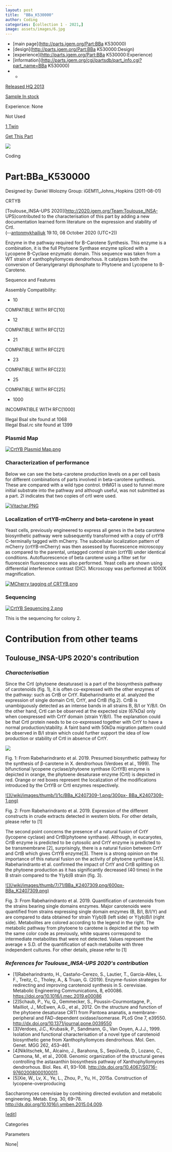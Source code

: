 ```yaml
---
layout: post
title:  "BBa_K530000"
author: Coding
categories: [collection 1 - 2021,] 
image: assets/images/6.jpg
---
```



  * [main page](http://parts.igem.org/Part:BBa K530000)
  * [design](http://parts.igem.org/Part:BBa K530000:Design)
  * [experience](http://parts.igem.org/Part:BBa K530000:Experience)
  * [information](http://parts.igem.org/cgi/partsdb/part_info.cgi?part_name=BBa K530000)
  *   * 

[Released HQ 2013](http://parts.igem.org/Help:Part_Status_Box)

[Sample In stock](http://parts.igem.org/Help:Part_Status_Box)

Experience: None

Not Used

[1 Twin](http://parts.igem.org/partsdb/twin_info.cgi?part=BBa_K530000)

[ Get This Part](http://parts.igem.org/partsdb/get_part.cgi?part=BBa_K530000)

![](http://parts.igem.org/images/partbypart/icon_coding.png)

Coding

# Part:BBa_K530000

Designed by: Daniel Wolozny   Group: iGEM11_Johns_Hopkins   (2011-08-01)

CRTYB

[Toulouse_INSA-UPS 2020](http://2020.igem.org/Team:Toulouse_INSA-
UPS)contributed to the characterisation of this part by adding a new
documentation learned form literature on the expression and stability of CrtI.  
(\--[antonmykhailiuk](/wiki/index.php?title=User:Antonmykhailiuk&action=edit&redlink=1
"User:Antonmykhailiuk \(page does not exist\)") 19:10, 08 October 2020
(UTC+2))  

Enzyme in the pathway required for B-Carotene Synthesis. This enzyme is a
combination, it is the full Phytoene Synthase enzyme spliced with a Lycopene
B-Cyclase enzymatic domain. This sequence was taken from a WT strain of
xanthophyllomyces dendrorhous. It catalyzes both the conversion of
Geranylgeranyl diphosphate to Phytoene and Lycopene to B-Carotene.

Sequence and Features

  

Assembly Compatibility:

  * 10

COMPATIBLE WITH RFC[10]

  * 12

COMPATIBLE WITH RFC[12]

  * 21

COMPATIBLE WITH RFC[21]

  * 23

COMPATIBLE WITH RFC[23]

  * 25

COMPATIBLE WITH RFC[25]

  * 1000

INCOMPATIBLE WITH RFC[1000]

Illegal BsaI site found at 1068  
Illegal BsaI.rc site found at 1399  

  

### Plasmid Map

[![CrtYB Plasmid
Map.png](/wiki/images/8/8b/CrtYB_Plasmid_Map.png)](/File:CrtYB_Plasmid_Map.png)

### Characterization of performance

Below we can see the beta-carotene production levels on a per cell basis for
different combinations of parts involved in beta-carotene synthesis. These are
compared with a wild type control. tHMG1 is used to funnel more initial
substrate into the pathway and although useful, was not submitted as a part.
2I indicates that two copies of crtI were used.

[![Vitachar.PNG](/wiki/images/d/d8/Vitachar.PNG)](/File:Vitachar.PNG)

### Localization of crtYB-mCherry and beta-carotene in yeast

Yeast cells, previously engineered to express all genes in the beta carotene
biosynthetic pathway were subsequently transformed with a copy of crtYB
C-terminally tagged with mCherry. The subcellular localization pattern of
mCherry (crtYB-mCherry) was then assessed by fluorescence microscopy as
compared to the parental, untagged control strain (crtYB) under identical
conditions. Autofluorescence of beta carotene using a filter set for
fluorescein fluorescence was also performed. Yeast cells are shown using
differential interference contrast (DIC). Microscopy was performed at 1000X
magnification.

[![MCherry tagging of
CRTYB.png](/wiki/images/6/6d/MCherry_tagging_of_CRTYB.png)](/File:MCherry_tagging_of_CRTYB.png)

### Sequencing

[![CrtYB Sequencing
2.png](/wiki/images/e/e3/CrtYB_Sequencing_2.png)](/File:CrtYB_Sequencing_2.png)

  
This is the sequencing for colony 2.

  

# Contribution from other teams

## Toulouse_INSA-UPS 2020's contribution

### _Characterisation_

Since the CrtI (phytoene desaturase) is a part of the biosynthesis pathway of
carotenoids (fig. 1), it is often co-expressed with the other enzymes of the
pathway: such as CrtB or CrtY. Rabeharindranto et al. analyzed the expression
of single domain CrtI, CrtY, and CrtB (fig.2). CrtB is unambiguously detected
as an intense bands in all strains B, B/I or Y/B/I. On the other hand, CrtI
can be observed at the expected size (67kDa) only when coexpressed with CrtY
domain (strain Y/B/I). The explanation could be that CrtI protein needs to be
co-expressed together with CrtY to have a normal production/stability. A faint
band with 50kDa migration pattern could be observed in B/I strain which could
further support the idea of low production or stability of CrtI in absence of
CrtY.

[![](/wiki/images/thumb/1/1b/K3570011-1.png/500px-K3570011-1.png)](/File:K3570011-1.png)

[](/File:K3570011-1.png "Enlarge")

Fig. 1: From Rabeharindranto et al. 2019. Presumed biosynthetic pathway for
the synthesis of β-carotene in X. dendrorhous (Verdoes et al., 1999). The
bifunctional lycopene cyclase/phytoene synthase (CrtYB) enzyme is depicted in
orange, the phytoene desaturase enzyme (CrtI) is depicted in red. Orange or
red boxes represent the localization of the modifications introduced by the
CrtYB or CrtI enzymes respectively.

[![](/wiki/images/thumb/1/1c/BBa_K2407309-1.png/300px-
BBa_K2407309-1.png)](/File:BBa_K2407309-1.png)

[](/File:BBa_K2407309-1.png "Enlarge")

Fig. 2: From Rabeharindranto et al. 2019. Expression of the different
constructs in crude extracts detected in western blots. For other details,
please refer to [1]

The second point concerns the presence of a natural fusion of CrtY (lycopene
cyclase) and CrtB(phytoene synthase). Although, in eucaryotes, CrtB enzyme is
predicted to be cytosolic and CrtY enzyme is predicted to be transmembrane
[2], surprisingly, there is a natural fusion between CrtY and CrtB which gives
CrtYB enzyme[3]. There is a strong opinion on the importance of this natural
fusion on the activity of phytoene synthase [4,5]. Rabeharindranto et al.
confirmed the impact of CrtY and CrtB splitting on the phytoene production as
it has significantly decreased (40 times) in the B strain compared to the
Y(yb)B strain (fig. 3).

[![](/wiki/images/thumb/7/71/BBa_K2407309.png/600px-
BBa_K2407309.png)](/File:BBa_K2407309.png)

[](/File:BBa_K2407309.png "Enlarge")

Fig. 3: From Rabeharindranto et al. 2019. Quantification of carotenoids from
the strains bearing single domains enzymes. Major carotenoids were quantified
from strains expressing single domain enzymes (B, B/I, B/I/Y) and are compared
to data obtained for strain Y(yb)B (left side) or Y(yb)B/I (right side).
Metabolites are colored according to the legend in the right. The metabolic
pathway from phytoene to carotene is depicted at the top with the same color
code as previously, white squares correspond to intermediate metabolites that
were not detected. Values represent the average ± S.D. of the quantification
of each metabolite with three independent cultures. For other details, please
refer to [1]

  

### _References for Toulouse_INSA-UPS 2020's contribution_

  * [1]Rabeharindranto, H., Castaño-Cerezo, S., Lautier, T., Garcia-Alles, L. F., Treitz, C., Tholey, A., & Truan, G. (2019). Enzyme-fusion strategies for redirecting and improving carotenoid synthesis in S. cerevisiae. Metabolic Engineering Communications, 8, e00086. <https://doi.org/10.1016/j.mec.2019.e00086>
  * [2]Schaub, P., Yu, Q., Gemmecker, S., Poussin-Courmontagne, P., Mailliot, J., McEwen, A.G., et al., 2012. On the structure and function of the phytoene desaturase CRTI from Pantoea ananatis, a membrane-peripheral and FAD-dependent oxidase/isomerase. PLoS One 7, e39550. <http://dx.doi.org/10.1371/journal.pone.0039550>
  * [3]Verdoes, J.C., Krubasik, P., Sandmann, G., Van Ooyen, A.J.J., 1999. Isolation and functional characterisation of a novel type of carotenoid biosynthetic gene from Xanthophyllomyces dendrorhous. Mol. Gen. Genet. MGG 262, 453–461.
  * [4]Niklitschek, M., Alcaíno, J., Barahona, S., Sepúlveda, D., Lozano, C., Carmona, M., et al., 2008. Genomic organization of the structural genes controlling the astaxanthin biosynthesis pathway of Xanthophyllomyces dendrorhous. Biol. Res. 41, 93–108. <http://dx.doi.org/10.4067/S0716-97602008000100011>.
  * [5]Xie, W., Lv, X., Ye, L., Zhou, P., Yu, H., 2015a. Construction of lycopene-overproducing

Saccharomyces cerevisiae by combining directed evolution and metabolic
engineering. Metab. Eng. 30, 69–78.
<http://dx.doi.org/10.1016/j.ymben.2015.04.009>.

[[edit](http://parts.igem.org/partsdb/part_info.cgi?part_name=BBa_K530000)]

Categories

Parameters

None|

